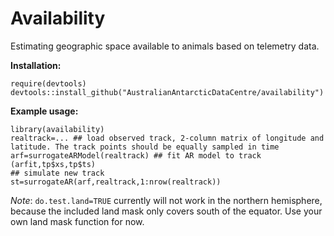 # Availability

Estimating geographic space available to animals based on telemetry data.

**Installation:**
```
require(devtools)
devtools::install_github("AustralianAntarcticDataCentre/availability")
```

**Example usage:**
```
library(availability)
realtrack=... ## load observed track, 2-column matrix of longitude and latitude. The track points should be equally sampled in time
arf=surrogateARModel(realtrack) ## fit AR model to track
(arfit,tp$xs,tp$ts)
## simulate new track
st=surrogateAR(arf,realtrack,1:nrow(realtrack))
```

*Note*: `do.test.land=TRUE` currently will not work in the northern hemisphere, because the included land mask only covers south of the equator. Use your own land mask function for now.
